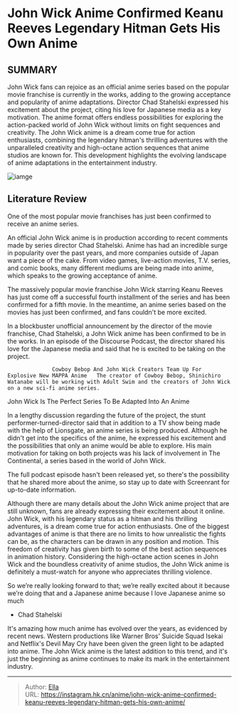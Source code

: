 # John Wick Anime Confirmed Keanu Reeves  Legendary Hitman Gets His Own Anime


## SUMMARY 



  John Wick fans can rejoice as an official anime series based on the popular movie franchise is currently in the works, adding to the growing acceptance and popularity of anime adaptations.   Director Chad Stahelski expressed his excitement about the project, citing his love for Japanese media as a key motivation. The anime format offers endless possibilities for exploring the action-packed world of John Wick without limits on fight sequences and creativity.   The John Wick anime is a dream come true for action enthusiasts, combining the legendary hitman&#39;s thrilling adventures with the unparalleled creativity and high-octane action sequences that anime studios are known for. This development highlights the evolving landscape of anime adaptations in the entertainment industry.  

![iamge](https://static1.srcdn.com/wordpress/wp-content/uploads/2023/10/john-wick-film-timeline.jpg)

## Literature Review

One of the most popular movie franchises has just been confirmed to receive an anime series.




An official John Wick anime is in production according to recent comments made by series director Chad Stahelski. Anime has had an incredible surge in popularity over the past years, and more companies outside of Japan want a piece of the cake. From video games, live-action movies, T.V. series, and comic books, many different mediums are being made into anime, which speaks to the growing acceptance of anime.




The massively popular movie franchise John Wick starring Keanu Reeves has just come off a successful fourth installment of the series and has been confirmed for a fifth movie. In the meantime, an anime series based on the movies has just been confirmed, and fans couldn&#39;t be more excited.


 

In a blockbuster unofficial announcement by the director of the movie franchise, Chad Stahelski, a John Wick anime has been confirmed to be in the works. In an episode of the Discourse Podcast, the director shared his love for the Japanese media and said that he is excited to be taking on the project.

                  Cowboy Bebop And John Wick Creators Team Up For Explosive New MAPPA Anime   The creator of Cowboy Bebop, Shinichiro Watanabe will be working with Adult Swim and the creators of John Wick on a new sci-fi anime series.   





 John Wick Is The Perfect Series To Be Adapted Into An Anime 
          

In a lengthy discussion regarding the future of the project, the stunt performer-turned-director said that in addition to a TV show being made with the help of Lionsgate, an anime series is being produced. Although he didn&#39;t get into the specifics of the anime, he expressed his excitement and the possibilities that only an anime would be able to explore. His main motivation for taking on both projects was his lack of involvement in The Continental, a series based in the world of John Wick.



The full podcast episode hasn&#39;t been released yet, so there&#39;s the possibility that he shared more about the anime, so stay up to date with Screenrant for up-to-date information.




Although there are many details about the John Wick anime project that are still unknown, fans are already expressing their excitement about it online. John Wick, with his legendary status as a hitman and his thrilling adventures, is a dream come true for action enthusiasts. One of the biggest advantages of anime is that there are no limits to how unrealistic the fights can be, as the characters can be drawn in any position and motion. This freedom of creativity has given birth to some of the best action sequences in animation history. Considering the high-octane action scenes in John Wick and the boundless creativity of anime studios, the John Wick anime is definitely a must-watch for anyone who appreciates thrilling violence.






So we’re really looking forward to that; we’re really excited about it because we’re doing that and a Japanese anime because I love Japanese anime so much


- Chad Stahelski




It&#39;s amazing how much anime has evolved over the years, as evidenced by recent news. Western productions like Warner Bros&#39; Suicide Squad Isekai and Netflix&#39;s Devil May Cry have been given the green light to be adapted into anime. The John Wick anime is the latest addition to this trend, and it&#39;s just the beginning as anime continues to make its mark in the entertainment industry.



---

> Author: [Ella](https://instagram.hk.cn/)  
> URL: https://instagram.hk.cn/anime/john-wick-anime-confirmed-keanu-reeves-legendary-hitman-gets-his-own-anime/  


